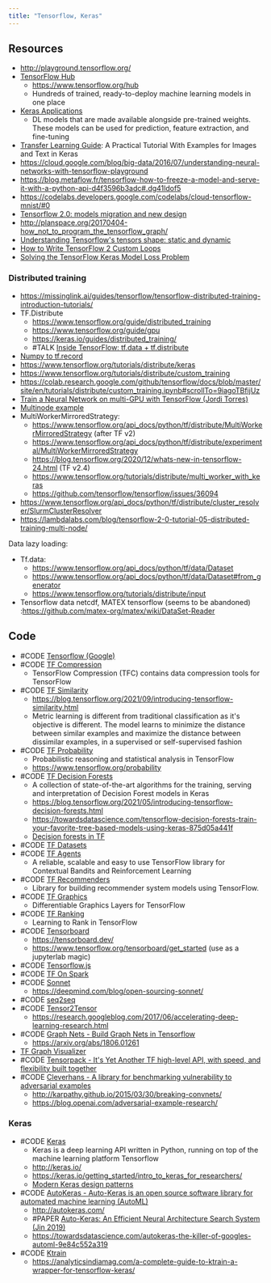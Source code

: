 ```yaml
---
title: "Tensorflow, Keras"
---
```


## Resources
- http://playground.tensorflow.org/
- [TensorFlow Hub](https://tfhub.dev/)
	- https://www.tensorflow.org/hub
	- Hundreds of trained, ready-to-deploy machine learning models in one place
- [Keras Applications](https://keras.io/api/applications/)
	- DL models that are made available alongside pre-trained weights. These models can be used for prediction, feature extraction, and fine-tuning
- [Transfer Learning Guide](https://neptune.ai/blog/transfer-learning-guide-examples-for-images-and-text-in-keras): A Practical Tutorial With Examples for Images and Text in Keras
- https://cloud.google.com/blog/big-data/2016/07/understanding-neural-networks-with-tensorflow-playground
- https://blog.metaflow.fr/tensorflow-how-to-freeze-a-model-and-serve-it-with-a-python-api-d4f3596b3adc#.dg41ldof5
- https://codelabs.developers.google.com/codelabs/cloud-tensorflow-mnist/#0
- [Tensorflow 2.0: models migration and new design](https://pgaleone.eu/tensorflow/gan/2018/11/04/tensorflow-2-models-migration-and-new-design/)
- http://planspace.org/20170404-how_not_to_program_the_tensorflow_graph/
- [Understanding Tensorflow's tensors shape: static and dynamic](https://pgaleone.eu/tensorflow/2018/07/28/understanding-tensorflow-tensors-shape-static-dynamic/)
- [How to Write TensorFlow 2 Custom Loops](https://towardsdatascience.com/writing-tensorflow-2-custom-loops-438b1ab6eb6c)
- [Solving the TensorFlow Keras Model Loss Problem](https://towardsdatascience.com/solving-the-tensorflow-keras-model-loss-problem-fd8281aeeb11)


### Distributed training
- https://missinglink.ai/guides/tensorflow/tensorflow-distributed-training-introduction-tutorials/ 
- TF.Distribute
	- https://www.tensorflow.org/guide/distributed_training 
	- https://www.tensorflow.org/guide/gpu
	- https://keras.io/guides/distributed_training/
	- #TALK [Inside TensorFlow: tf.data + tf.distribute](https://www.youtube.com/watch?v=ZnukSLKEw34)
- [Numpy to tf.record](https://gist.github.com/swyoon/8185b3dcf08ec728fb22b99016dd533f)
- https://www.tensorflow.org/tutorials/distribute/keras 
- https://www.tensorflow.org/tutorials/distribute/custom_training 
- https://colab.research.google.com/github/tensorflow/docs/blob/master/site/en/tutorials/distribute/custom_training.ipynb#scrollTo=9iagoTBfijUz 
- [Train a Neural Network on multi-GPU with TensorFlow (Jordi Torres)](https://towardsdatascience.com/train-a-neural-network-on-multi-gpu-with-tensorflow-42fa5f51b8af)
- [Multinode example](https://github.com/tensorflow/examples/blob/master/community/en/docs/deploy/distributed.md)
- MultiWorkerMirroredStrategy:
	- https://www.tensorflow.org/api_docs/python/tf/distribute/MultiWorkerMirroredStrategy (after TF v2)
	- https://www.tensorflow.org/api_docs/python/tf/distribute/experimental/MultiWorkerMirroredStrategy
	- https://blog.tensorflow.org/2020/12/whats-new-in-tensorflow-24.html (TF v2.4)
	- https://www.tensorflow.org/tutorials/distribute/multi_worker_with_keras 
	- https://github.com/tensorflow/tensorflow/issues/36094
- https://www.tensorflow.org/api_docs/python/tf/distribute/cluster_resolver/SlurmClusterResolver 
- https://lambdalabs.com/blog/tensorflow-2-0-tutorial-05-distributed-training-multi-node/ 

Data lazy loading: 
- Tf.data:
	- https://www.tensorflow.org/api_docs/python/tf/data/Dataset 
	- https://www.tensorflow.org/api_docs/python/tf/data/Dataset#from_generator
	- https://www.tensorflow.org/tutorials/distribute/input
- Tensorflow data netcdf, MATEX tensorflow (seems to be abandoned) :https://github.com/matex-org/matex/wiki/DataSet-Reader 



## Code
- #CODE [Tensorflow (Google)](https://github.com/tensorflow/tensorflow)
- #CODE [TF Compression](https://github.com/tensorflow/compression)
	- TensorFlow Compression (TFC) contains data compression tools for TensorFlow
- #CODE [TF Similarity](https://github.com/tensorflow/similarity)
	- https://blog.tensorflow.org/2021/09/introducing-tensorflow-similarity.html
	- Metric learning is different from traditional classification as it's objective is different. The model learns to minimize the distance between similar examples and maximize the distance between dissimilar examples, in a supervised or self-supervised fashion
- #CODE [TF Probability](https://github.com/tensorflow/probability)
	- Probabilistic reasoning and statistical analysis in TensorFlow
	- https://www.tensorflow.org/probability
- #CODE [TF Decision Forests](https://github.com/tensorflow/decision-forests)
	- A collection of state-of-the-art algorithms for the training, serving and interpretation of Decision Forest models in Keras
	- https://blog.tensorflow.org/2021/05/introducing-tensorflow-decision-forests.html
	- https://towardsdatascience.com/tensorflow-decision-forests-train-your-favorite-tree-based-models-using-keras-875d05a441f
	- [Decision forests in TF](https://www.youtube.com/watch?v=5qgk9QJ4rdQ)
- #CODE [TF Datasets](https://github.com/tensorflow/datasets)
- #CODE [TF Agents](https://github.com/tensorflow/agents)
	- A reliable, scalable and easy to use TensorFlow library for Contextual Bandits and Reinforcement Learning
- #CODE [TF Recommenders](https://github.com/tensorflow/recommenders )
	- Library for building recommender system models using TensorFlow.
- #CODE [TF Graphics](https://github.com/tensorflow/graphics)
	- Differentiable Graphics Layers for TensorFlow
- #CODE [TF Ranking](https://github.com/tensorflow/ranking)
	- Learning to Rank in TensorFlow
- #CODE [Tensorboard](https://github.com/tensorflow/tensorboard)
	- https://tensorboard.dev/
	- https://www.tensorflow.org/tensorboard/get_started (use as a jupyterlab magic)
- #CODE [Tensorflow.js](https://www.tensorflow.org/js/)
- #CODE [TF On Spark](https://github.com/yahoo/TensorFlowOnSpark)
- #CODE [Sonnet](https://github.com/deepmind/sonnet)
	- https://deepmind.com/blog/open-sourcing-sonnet/
- #CODE [seq2seq](https://github.com/google/seq2seq)
- #CODE [Tensor2Tensor](https://github.com/tensorflow/tensor2tensor)
	- https://research.googleblog.com/2017/06/accelerating-deep-learning-research.html
- #CODE [Graph Nets - Build Graph Nets in Tensorflow](https://github.com/deepmind/graph_nets)
	- https://arxiv.org/abs/1806.01261
- [TF Graph Visualizer](http://idl.cs.washington.edu/papers/tfgraph/)
- #CODE [Tensorpack - It's Yet Another TF high-level API, with speed, and flexibility built together](https://github.com/tensorpack/tensorpack)
- #CODE [Cleverhans - A library for benchmarking vulnerability to adversarial examples](https://github.com/tensorflow/cleverhans)
	- http://karpathy.github.io/2015/03/30/breaking-convnets/
	- https://blog.openai.com/adversarial-example-research/


### Keras
- #CODE [Keras](https://github.com/keras-team/keras )
	- Keras is a deep learning API written in Python, running on top of the machine learning platform Tensorflow
	- http://keras.io/
	- https://keras.io/getting_started/intro_to_keras_for_researchers/
	- [Modern Keras design patterns](https://www.youtube.com/watch?v=FCz9m4T0DI0)
- #CODE [AutoKeras - Auto-Keras is an open source software library for automated machine learning (AutoML)](https://github.com/keras-team/autokeras)
	- http://autokeras.com/
	- #PAPER [Auto-Keras: An Efficient Neural Architecture Search System (Jin 2019)](https://arxiv.org/abs/1806.10282)
	- https://towardsdatascience.com/autokeras-the-killer-of-googles-automl-9e84c552a319
- #CODE [Ktrain](https://github.com/amaiya/ktrain)
	- https://analyticsindiamag.com/a-complete-guide-to-ktrain-a-wrapper-for-tensorflow-keras/

